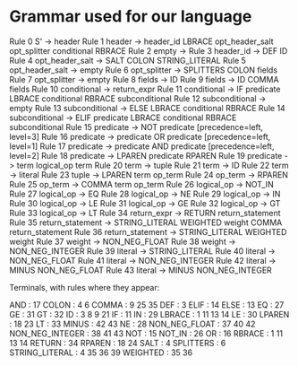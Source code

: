 # Grammar used for our language

Rule 0     S' -> header
Rule 1     header -> header_id LBRACE opt_header_salt opt_splitter conditional RBRACE
Rule 2     empty -> <empty>
Rule 3     header_id -> DEF ID
Rule 4     opt_header_salt -> SALT COLON STRING_LITERAL
Rule 5     opt_header_salt -> empty
Rule 6     opt_splitter -> SPLITTERS COLON fields
Rule 7     opt_splitter -> empty
Rule 8     fields -> ID
Rule 9     fields -> ID COMMA fields
Rule 10    conditional -> return_expr
Rule 11    conditional -> IF predicate LBRACE conditional RBRACE subconditional
Rule 12    subconditional -> empty
Rule 13    subconditional -> ELSE LBRACE conditional RBRACE
Rule 14    subconditional -> ELIF predicate LBRACE conditional RBRACE subconditional
Rule 15    predicate -> NOT predicate  [precedence=left, level=3]
Rule 16    predicate -> predicate OR predicate  [precedence=left, level=1]
Rule 17    predicate -> predicate AND predicate  [precedence=left, level=2]
Rule 18    predicate -> LPAREN predicate RPAREN
Rule 19    predicate -> term logical_op term
Rule 20    term -> tuple
Rule 21    term -> ID
Rule 22    term -> literal
Rule 23    tuple -> LPAREN term op_term
Rule 24    op_term -> RPAREN
Rule 25    op_term -> COMMA term op_term
Rule 26    logical_op -> NOT_IN
Rule 27    logical_op -> EQ
Rule 28    logical_op -> NE
Rule 29    logical_op -> IN
Rule 30    logical_op -> LE
Rule 31    logical_op -> GE
Rule 32    logical_op -> GT
Rule 33    logical_op -> LT
Rule 34    return_expr -> RETURN return_statement
Rule 35    return_statement -> STRING_LITERAL WEIGHTED weight COMMA return_statement
Rule 36    return_statement -> STRING_LITERAL WEIGHTED weight
Rule 37    weight -> NON_NEG_FLOAT
Rule 38    weight -> NON_NEG_INTEGER
Rule 39    literal -> STRING_LITERAL
Rule 40    literal -> NON_NEG_FLOAT
Rule 41    literal -> NON_NEG_INTEGER
Rule 42    literal -> MINUS NON_NEG_FLOAT
Rule 43    literal -> MINUS NON_NEG_INTEGER

Terminals, with rules where they appear:

AND                  : 17
COLON                : 4 6
COMMA                : 9 25 35
DEF                  : 3
ELIF                 : 14
ELSE                 : 13
EQ                   : 27
GE                   : 31
GT                   : 32
ID                   : 3 8 9 21
IF                   : 11
IN                   : 29
LBRACE               : 1 11 13 14
LE                   : 30
LPAREN               : 18 23
LT                   : 33
MINUS                : 42 43
NE                   : 28
NON_NEG_FLOAT        : 37 40 42
NON_NEG_INTEGER      : 38 41 43
NOT                  : 15
NOT_IN               : 26
OR                   : 16
RBRACE               : 1 11 13 14
RETURN               : 34
RPAREN               : 18 24
SALT                 : 4
SPLITTERS            : 6
STRING_LITERAL       : 4 35 36 39
WEIGHTED             : 35 36